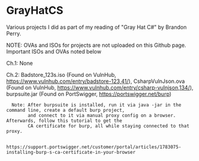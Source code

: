 # GrayHatCS
Various projects I did as part of my reading of "Gray Hat C#" by Brandon Perry.

NOTE: OVAs and ISOs for projects are not uploaded on this Github page. Important ISOs and OVAs noted below

Ch.1: None

Ch.2: Badstore_123s.iso (Found on VulnHub, https://www.vulnhub.com/entry/badstore-123,41/),
      CsharpVulnJson.ova (Found on VulnHub, https://www.vulnhub.com/entry/csharp-vulnjson,134/),
      burpsuite.jar      (Found on PortSwigger, https://portswigger.net/burp)
      
      Note: After burpsuite is installed, run it via java -jar in the command line, create a default burp project,
            and connect to it via manual proxy config on a browser. Afterwards, follow this tutorial to get the 
            CA certificate for burp, all while staying connected to that proxy.
            
            https://support.portswigger.net/customer/portal/articles/1783075-installing-burp-s-ca-certificate-in-your-browser
      
